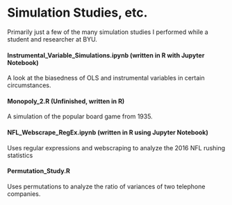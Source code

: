 # Simulation Studies, etc.
Primarily just a few of the many simulation studies I performed while a student and researcher at BYU.

#### Instrumental_Variable_Simulations.ipynb (written in R with Jupyter Notebook)

A look at the biasedness of OLS and instrumental variables in certain circumstances.

#### Monopoly_2.R (Unfinished, written in R)

A simulation of the popular board game from 1935.

#### NFL_Webscrape_RegEx.ipynb (written in R using Jupyter Notebook)

Uses regular expressions and webscraping to analyze the 2016 NFL rushing statistics

#### Permutation_Study.R

Uses permutations to analyze the ratio of variances of two telephone companies.
